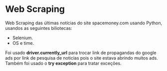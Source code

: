 # Web Scraping
Web Scraping das últimas notícias do site spacemoney.com usando Python, usandos as seguintes biliotecas:
  * Selenium.
  * OS e time.

Foi usado **driver.currently_url** para trocar link de propagandas do google ads por link de pesquisa de noticias pois o site estava abrindo muitos ads. Também foi usado o **try exception** para tratar exceções.
